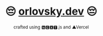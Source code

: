 <h1 align="center">
  😔 <a href="https://orlovsky.dev">orlovsky.dev</a> 😔
</h1>

<p align="center">
  <small>crafted using 🅽🅴🆇🆃.js and ▲Vercel</small>
</p>

